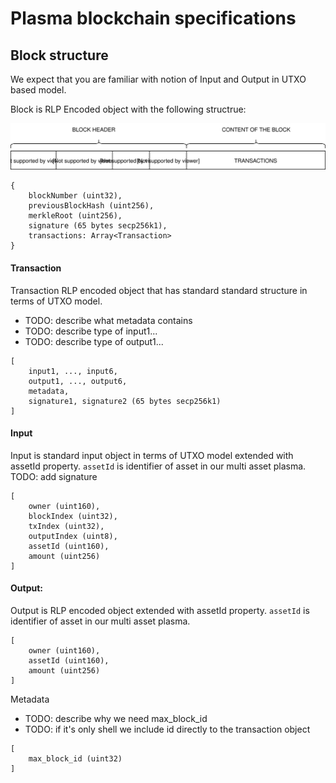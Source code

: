 # Plasma blockchain specifications

## Block structure
We expect that you are familiar with notion of Input and Output in UTXO based model.     

Block is RLP Encoded object with the following structrue:

![block](https://raw.githubusercontent.com/BANKEX/plasma-research/master/docs/assets/block.svg?sanitize=true)
```
{
	blockNumber (uint32),
	previousBlockHash (uint256),
	merkleRoot (uint256),
	signature (65 bytes secp256k1),
	transactions: Array<Transaction>
}
```

#### Transaction
Transaction RLP encoded object that has standard standard structure in terms of UTXO model.
- TODO: describe what metadata contains
- TODO: describe type of input1...
- TODO: describe type of output1...
```
[
	input1, ..., input6,
	output1, ..., output6,
	metadata,
	signature1, signature2 (65 bytes secp256k1)
]
```

#### Input
Input is standard input object in terms of UTXO model extended with assetId property.
`assetId` is identifier of asset in our multi asset plasma.
TODO: add signature
```
[
	owner (uint160), 
	blockIndex (uint32), 
	txIndex (uint32), 
	outputIndex (uint8), 
	assetId (uint160), 
	amount (uint256)
]
```

#### Output:
Output is RLP encoded object extended with assetId property.
`assetId` is identifier of asset in our multi asset plasma.
```
[
	owner (uint160), 
	assetId (uint160), 
	amount (uint256)
]
```

Metadata
- TODO: describe why we need max_block_id
- TODO: if it's only shell we include id directly to the transaction object 
```
[
	max_block_id (uint32)
]
```
